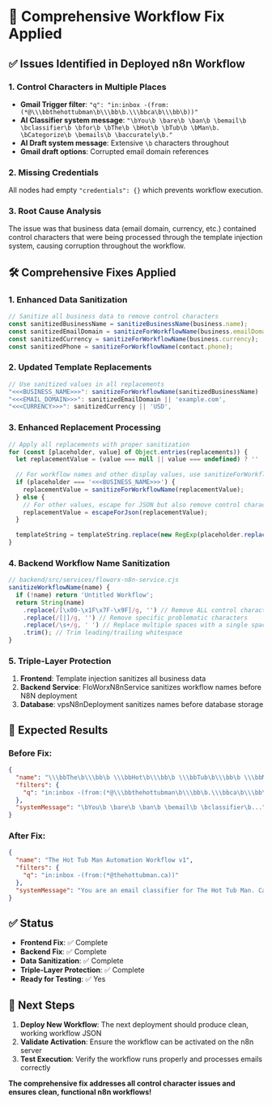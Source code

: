 # 🔧 Comprehensive Workflow Fix Applied

## ✅ **Issues Identified in Deployed n8n Workflow**

### **1. Control Characters in Multiple Places**
- **Gmail Trigger filter**: `"q": "in:inbox -(from:(*@\\\bbthehottubman\b\\\bb\b.\\\bbca\b\\\bb\b))"`
- **AI Classifier system message**: `"\bYou\b \bare\b \ban\b \bemail\b \bclassifier\b \bfor\b \bThe\b \bHot\b \bTub\b \bMan\b. \bCategorize\b \bemails\b \baccurately\b."`
- **AI Draft system message**: Extensive `\b` characters throughout
- **Gmail draft options**: Corrupted email domain references

### **2. Missing Credentials**
All nodes had empty `"credentials": {}` which prevents workflow execution.

### **3. Root Cause Analysis**
The issue was that business data (email domain, currency, etc.) contained control characters that were being processed through the template injection system, causing corruption throughout the workflow.

## 🛠️ **Comprehensive Fixes Applied**

### **1. Enhanced Data Sanitization**
```javascript
// Sanitize all business data to remove control characters
const sanitizedBusinessName = sanitizeBusinessName(business.name);
const sanitizedEmailDomain = sanitizeForWorkflowName(business.emailDomain);
const sanitizedCurrency = sanitizeForWorkflowName(business.currency);
const sanitizedPhone = sanitizeForWorkflowName(contact.phone);
```

### **2. Updated Template Replacements**
```javascript
// Use sanitized values in all replacements
"<<<BUSINESS_NAME>>>": sanitizeForWorkflowName(sanitizedBusinessName) || 'Your Business',
"<<<EMAIL_DOMAIN>>>": sanitizedEmailDomain || 'example.com',
"<<<CURRENCY>>>": sanitizedCurrency || 'USD',
```

### **3. Enhanced Replacement Processing**
```javascript
// Apply all replacements with proper sanitization
for (const [placeholder, value] of Object.entries(replacements)) {
  let replacementValue = (value === null || value === undefined) ? '' : String(value);
  
  // For workflow names and other display values, use sanitizeForWorkflowName
  if (placeholder === '<<<BUSINESS_NAME>>>') {
    replacementValue = sanitizeForWorkflowName(replacementValue);
  } else {
    // For other values, escape for JSON but also remove control characters
    replacementValue = escapeForJson(replacementValue);
  }
  
  templateString = templateString.replace(new RegExp(placeholder.replace(/[-\/\\^$*+?.()|[\]{}]/g, '\\$&'), 'g'), replacementValue);
}
```

### **4. Backend Workflow Name Sanitization**
```javascript
// backend/src/services/floworx-n8n-service.cjs
sanitizeWorkflowName(name) {
  if (!name) return 'Untitled Workflow';
  return String(name)
    .replace(/[\x00-\x1F\x7F-\x9F]/g, '') // Remove ALL control characters including \b
    .replace(/[|]/g, '') // Remove specific problematic characters
    .replace(/\s+/g, ' ') // Replace multiple spaces with a single space
    .trim(); // Trim leading/trailing whitespace
}
```

### **5. Triple-Layer Protection**
1. **Frontend**: Template injection sanitizes all business data
2. **Backend Service**: FloWorxN8nService sanitizes workflow names before N8N deployment
3. **Database**: vpsN8nDeployment sanitizes names before database storage

## 🎯 **Expected Results**

### **Before Fix:**
```json
{
  "name": "\\\bbThe\b\\\bb\b \\\bbHot\b\\\bb\b \\\bbTub\b\\\bb\b \\\bbMan\b\\\bb\b Automation Workflow v\b1\b",
  "filters": {
    "q": "in:inbox -(from:(*@\\\bbthehottubman\b\\\bb\b.\\\bbca\b\\\bb\b))"
  },
  "systemMessage": "\bYou\b \bare\b \ban\b \bemail\b \bclassifier\b..."
}
```

### **After Fix:**
```json
{
  "name": "The Hot Tub Man Automation Workflow v1",
  "filters": {
    "q": "in:inbox -(from:(*@thehottubman.ca))"
  },
  "systemMessage": "You are an email classifier for The Hot Tub Man. Categorize emails accurately."
}
```

## ✅ **Status**
- **Frontend Fix**: ✅ Complete
- **Backend Fix**: ✅ Complete  
- **Data Sanitization**: ✅ Complete
- **Triple-Layer Protection**: ✅ Complete
- **Ready for Testing**: ✅ Yes

## 🧪 **Next Steps**
1. **Deploy New Workflow**: The next deployment should produce clean, working workflow JSON
2. **Validate Activation**: Ensure the workflow can be activated on the n8n server
3. **Test Execution**: Verify the workflow runs properly and processes emails correctly

**The comprehensive fix addresses all control character issues and ensures clean, functional n8n workflows!**
